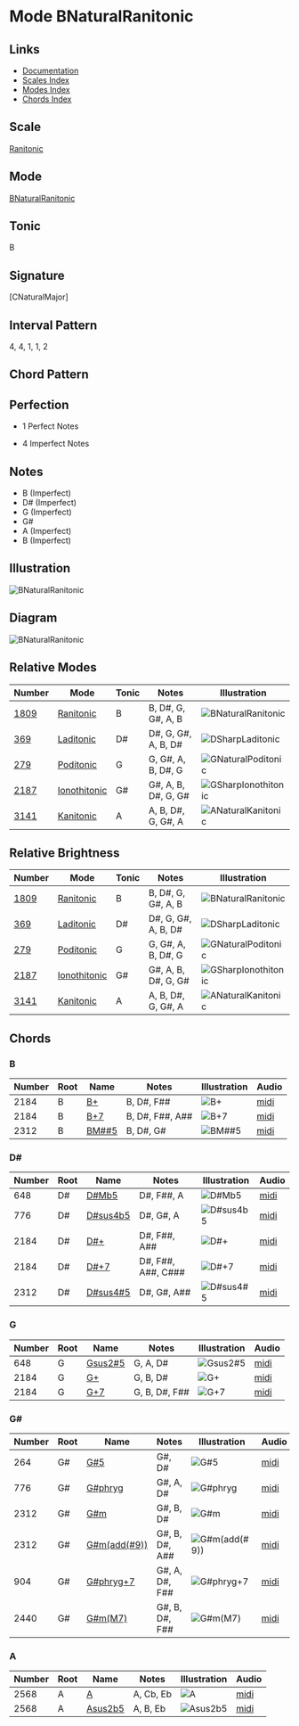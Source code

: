 # Mode BNaturalRanitonic

## Links

- [Documentation](README.md)
- [Scales Index](Scales.md)
- [Modes Index](Modes.md)
- [Chords Index](Chords.md)

## Scale

[Ranitonic](ScaleRanitonic.md)

## Mode

[BNaturalRanitonic](ModeBNaturalRanitonic.md)

## Tonic

B

## Signature

[CNaturalMajor]

## Interval Pattern

4, 4, 1, 1, 2

## Chord Pattern



## Perfection

 - 1 Perfect Notes

 - 4 Imperfect Notes

## Notes

- B (Imperfect)
- D# (Imperfect)
- G (Imperfect)
- G#
- A (Imperfect)
- B (Imperfect)

## Illustration

![BNaturalRanitonic](ModeBNaturalRanitonic.png)

## Diagram

![BNaturalRanitonic](CircleModeBNaturalRanitonic.png)

## Relative Modes

| Number | Mode | Tonic | Notes | Illustration |
|--------|------|-------|-------|--------------|
| [1809](https://ianring.com/musictheory/scales/1809) | [Ranitonic](ModeRanitonic.md) | B | B, D#, G, G#, A, B | ![BNaturalRanitonic](ModeBNaturalRanitonic.png) |
| [369](https://ianring.com/musictheory/scales/369) | [Laditonic](ModeLaditonic.md) | D# | D#, G, G#, A, B, D# | ![DSharpLaditonic](ModeDSharpLaditonic.png) |
| [279](https://ianring.com/musictheory/scales/279) | [Poditonic](ModePoditonic.md) | G | G, G#, A, B, D#, G | ![GNaturalPoditonic](ModeGNaturalPoditonic.png) |
| [2187](https://ianring.com/musictheory/scales/2187) | [Ionothitonic](ModeIonothitonic.md) | G# | G#, A, B, D#, G, G# | ![GSharpIonothitonic](ModeGSharpIonothitonic.png) |
| [3141](https://ianring.com/musictheory/scales/3141) | [Kanitonic](ModeKanitonic.md) | A | A, B, D#, G, G#, A | ![ANaturalKanitonic](ModeANaturalKanitonic.png) |
## Relative Brightness

| Number | Mode | Tonic | Notes | Illustration |
|--------|------|-------|-------|--------------|
| [1809](https://ianring.com/musictheory/scales/1809) | [Ranitonic](ModeRanitonic.md) | B | B, D#, G, G#, A, B | ![BNaturalRanitonic](CircleModeBNaturalRanitonic.png) |
| [369](https://ianring.com/musictheory/scales/369) | [Laditonic](ModeLaditonic.md) | D# | D#, G, G#, A, B, D# | ![DSharpLaditonic](CircleModeDSharpLaditonic.png) |
| [279](https://ianring.com/musictheory/scales/279) | [Poditonic](ModePoditonic.md) | G | G, G#, A, B, D#, G | ![GNaturalPoditonic](CircleModeGNaturalPoditonic.png) |
| [2187](https://ianring.com/musictheory/scales/2187) | [Ionothitonic](ModeIonothitonic.md) | G# | G#, A, B, D#, G, G# | ![GSharpIonothitonic](CircleModeGSharpIonothitonic.png) |
| [3141](https://ianring.com/musictheory/scales/3141) | [Kanitonic](ModeKanitonic.md) | A | A, B, D#, G, G#, A | ![ANaturalKanitonic](CircleModeANaturalKanitonic.png) |

## Chords

### B

| Number | Root | Name | Notes | Illustration | Audio |
|--------|------|------|-------|--------------|-------|
| 2184 | B | [B+](ChordBNaturalAugmented.md) | B, D#, F## | ![B+](ChordBNaturalAugmentedRootPosition.png) | [midi](ChordBNaturalAugmentedRootPosition.mid) |
| 2184 | B | [B+7](ChordBNaturalAugmentedAugmentedSeventh.md) | B, D#, F##, A## | ![B+7](ChordBNaturalAugmentedAugmentedSeventhRootPosition.png) | [midi](ChordBNaturalAugmentedAugmentedSeventhRootPosition.mid) |
| 2312 | B | [BM##5](ChordBNaturalMajorDoubleSharpFifth.md) | B, D#, G# | ![BM##5](ChordBNaturalMajorDoubleSharpFifthRootPosition.png) | [midi](ChordBNaturalMajorDoubleSharpFifthRootPosition.mid) |

### D#

| Number | Root | Name | Notes | Illustration | Audio |
|--------|------|------|-------|--------------|-------|
| 648 | D# | [D#Mb5](ChordDSharpMajorFlatFifth.md) | D#, F##, A | ![D#Mb5](ChordDSharpMajorFlatFifthRootPosition.png) | [midi](ChordDSharpMajorFlatFifthRootPosition.mid) |
| 776 | D# | [D#sus4b5](ChordDSharpSuspendedFourthFlatFifth.md) | D#, G#, A | ![D#sus4b5](ChordDSharpSuspendedFourthFlatFifthRootPosition.png) | [midi](ChordDSharpSuspendedFourthFlatFifthRootPosition.mid) |
| 2184 | D# | [D#+](ChordDSharpAugmented.md) | D#, F##, A## | ![D#+](ChordDSharpAugmentedRootPosition.png) | [midi](ChordDSharpAugmentedRootPosition.mid) |
| 2184 | D# | [D#+7](ChordDSharpAugmentedAugmentedSeventh.md) | D#, F##, A##, C### | ![D#+7](ChordDSharpAugmentedAugmentedSeventhRootPosition.png) | [midi](ChordDSharpAugmentedAugmentedSeventhRootPosition.mid) |
| 2312 | D# | [D#sus4#5](ChordDSharpSuspendedFourthSharpFifth.md) | D#, G#, A## | ![D#sus4#5](ChordDSharpSuspendedFourthSharpFifthRootPosition.png) | [midi](ChordDSharpSuspendedFourthSharpFifthRootPosition.mid) |

### G

| Number | Root | Name | Notes | Illustration | Audio |
|--------|------|------|-------|--------------|-------|
| 648 | G | [Gsus2#5](ChordGNaturalSuspendedSecondSharpFifth.md) | G, A, D# | ![Gsus2#5](ChordGNaturalSuspendedSecondSharpFifthRootPosition.png) | [midi](ChordGNaturalSuspendedSecondSharpFifthRootPosition.mid) |
| 2184 | G | [G+](ChordGNaturalAugmented.md) | G, B, D# | ![G+](ChordGNaturalAugmentedRootPosition.png) | [midi](ChordGNaturalAugmentedRootPosition.mid) |
| 2184 | G | [G+7](ChordGNaturalAugmentedAugmentedSeventh.md) | G, B, D#, F## | ![G+7](ChordGNaturalAugmentedAugmentedSeventhRootPosition.png) | [midi](ChordGNaturalAugmentedAugmentedSeventhRootPosition.mid) |

### G#

| Number | Root | Name | Notes | Illustration | Audio |
|--------|------|------|-------|--------------|-------|
| 264 | G# | [G#5](ChordGSharpPowerChord.md) | G#, D# | ![G#5](ChordGSharpPowerChordRootPosition.png) | [midi](ChordGSharpPowerChordRootPosition.mid) |
| 776 | G# | [G#phryg](ChordGSharpPhrygian.md) | G#, A, D# | ![G#phryg](ChordGSharpPhrygianRootPosition.png) | [midi](ChordGSharpPhrygianRootPosition.mid) |
| 2312 | G# | [G#m](ChordGSharpMinor.md) | G#, B, D# | ![G#m](ChordGSharpMinorRootPosition.png) | [midi](ChordGSharpMinorRootPosition.mid) |
| 2312 | G# | [G#m(add(#9))](ChordGSharpMinorAddSharpNinth.md) | G#, B, D#, A## | ![G#m(add(#9))](ChordGSharpMinorAddSharpNinthRootPosition.png) | [midi](ChordGSharpMinorAddSharpNinthRootPosition.mid) |
| 904 | G# | [G#phryg+7](ChordGSharpPhrygianAddSeventh.md) | G#, A, D#, F## | ![G#phryg+7](ChordGSharpPhrygianAddSeventhRootPosition.png) | [midi](ChordGSharpPhrygianAddSeventhRootPosition.mid) |
| 2440 | G# | [G#m(M7)](ChordGSharpMinorMajorSeventh.md) | G#, B, D#, F## | ![G#m(M7)](ChordGSharpMinorMajorSeventhRootPosition.png) | [midi](ChordGSharpMinorMajorSeventhRootPosition.mid) |

### A

| Number | Root | Name | Notes | Illustration | Audio |
|--------|------|------|-------|--------------|-------|
| 2568 | A | [A](ChordANaturalDiminishedFlatThird.md) | A, Cb, Eb | ![A](ChordANaturalDiminishedFlatThirdRootPosition.png) | [midi](ChordANaturalDiminishedFlatThirdRootPosition.mid) |
| 2568 | A | [Asus2b5](ChordANaturalSuspendedSecondFlatFifth.md) | A, B, Eb | ![Asus2b5](ChordANaturalSuspendedSecondFlatFifthRootPosition.png) | [midi](ChordANaturalSuspendedSecondFlatFifthRootPosition.mid) |

